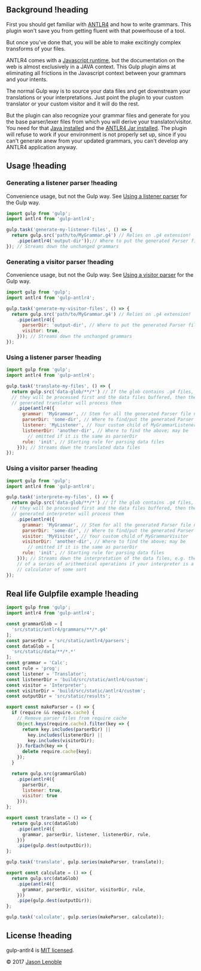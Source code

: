 ## Background !heading

First you should get familiar with [ANTLR4](http://www.antlr.org/) and how to write grammars. This plugin won't save you from getting fluent with that powerhouse of a tool.

But once you've done that, you will be able to make excitingly complex transforms of your files.

ANTLR4 comes with a [Javascript runtime](https://github.com/antlr/antlr4/tree/master/runtime/JavaScript), but the documentation on the web is almost exclusively in a JAVA context. This Gulp plugin aims at eliminating all frictions in the Javascript context between your grammars and your intents.

The normal Gulp way is to source your data files and get downstream your translations or your interpretations. Just point the plugin to your custom translator or your custom visitor and it will do the rest.

But the plugin can also recognize your grammar files and generate for you the base parser/lexer files from which you will derive your translator/visitor. You need for that [Java installed](https://www.java.com/fr/download/) and the [ANTLR4 Jar installed](https://github.com/antlr/antlr4/blob/master/doc/getting-started.md). The plugin will refuse to work if your environment is not properly set up, since if you can't generate anew from your updated grammars, you can't develop any ANTLR4 application anyway.

## Usage !heading

### Generating a listener parser !heading

Convenience usage, but not the Gulp way. See [Using a listener parser](#using-a-listener-parser) for the Gulp way.

```js
import gulp from 'gulp';
import antlr4 from 'gulp-antlr4';

gulp.task('generate-my-listener-files', () => {
  return gulp.src('path/to/MyGrammar.g4') // Relies on .g4 extension!
    .pipe(antlr4('output-dir'));// Where to put the generated Parser files
}); // Streams down the unchanged grammars
```

### Generating a visitor parser !heading

Convenience usage, but not the Gulp way. See [Using a visitor parser](#using-a-visitor-parser) for the Gulp way.

```js
import gulp from 'gulp';
import antlr4 from 'gulp-antlr4';

gulp.task('generate-my-visitor-files', () => {
  return gulp.src('path/to/MyGrammar.g4') // Relies on .g4 extension!
    .pipe(antlr4({
      parserDir: 'output-dir', // Where to put the generated Parser files
      visitor: true,
    })); // Streams down the unchanged grammars
});
```

### Using a listener parser !heading

```js
import gulp from 'gulp';
import antlr4 from 'gulp-antlr4';

gulp.task('translate-my-files', () => {
  return gulp.src('data-glob/**/*') // If the glob contains .g4 files,
  // they will be processed first and the data files buffered, then the new
  // generated translator will process them
    .pipe(antlr4({
      grammar: 'MyGrammar', // Stem for all the generated Parser file names
      parserDir: 'some-dir', // Where to find/put the generated Parser files
      listener: 'MyListener', // Your custom child of MyGrammarListener
      listenerDir: 'another-dir', // Where to find the above; may be
        // omitted if it is the same as parserDir
      rule: 'init', // Starting rule for parsing data files
    })); // Streams down the translated data files
});
```

### Using a visitor parser !heading

```js
import gulp from 'gulp';
import antlr4 from 'gulp-antlr4';

gulp.task('interprete-my-files', () => {
  return gulp.src('data-glob/**/*') // If the glob contains .g4 files,
  // they will be processed first and the data files buffered, then the new
  // generated interpreter will process them
    .pipe(antlr4({
      grammar: 'MyGrammar', // Stem for all the generated Parser file names
      parserDir: 'some-dir', // Where to find/put the generated Parser files
      visitor: 'MyVisitor', // Your custom child of MyGrammarVisitor
      visitorDir: 'another-dir', // Where to find the above; may be
        // omitted if it is the same as parserDir
      rule: 'init', // Starting rule for parsing data files
    })); // Streams down the interpretation of the data files, e.g. the results
    // of a series of arithmetical operations if your interpreter is a
    // calculator of some sort
});
```

## Real life Gulpfile example !heading

```js
import gulp from 'gulp';
import antlr4 from 'gulp-antlr4';

const grammarGlob = [
  'src/static/antlr4/grammars/**/*.g4'
];
const parserDir = 'src/static/antlr4/parsers';
const dataGlob = [
  'src/static/data/**/*.*'
];
const grammar = 'Calc';
const rule = 'prog';
const listener = 'Translator';
const listenerDir = 'build/src/static/antlr4/custom';
const visitor = 'Interpreter';
const visitorDir = 'build/src/static/antlr4/custom';
const outputDir = 'src/static/results';

export const makeParser = () => {
  if (require && require.cache) {
    // Remove parser files from require cache
    Object.keys(require.cache).filter(key => {
      return key.includes(parserDir) ||
        key.includes(listenerDir) ||
        key.includes(visitorDir);
    }).forEach(key => {
      delete require.cache[key];
    });
  }

  return gulp.src(grammarGlob)
    .pipe(antlr4({
      parserDir,
      listener: true,
      visitor: true
    }));
};

export const translate = () => {
  return gulp.src(dataGlob)
    .pipe(antlr4({
      grammar, parserDir, listener, listenerDir, rule,
    }))
    .pipe(gulp.dest(outputDir));
};

gulp.task('translate', gulp.series(makeParser, translate));

export const calculate = () => {
  return gulp.src(dataGlob)
    .pipe(antlr4({
      grammar, parserDir, visitor, visitorDir, rule,
    }))
    .pipe(gulp.dest(outputDir));
};

gulp.task('calculate', gulp.series(makeParser, calculate));
```

## License !heading

gulp-antlr4 is [MIT licensed](./LICENSE).

© 2017 [Jason Lenoble](mailto:jason.lenoble@gmail.com)

